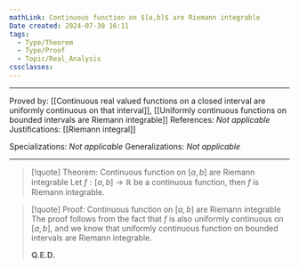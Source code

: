 ```yaml
---
mathLink: Continuous function on $[a,b]$ are Riemann integrable
Date created: 2024-07-30 16:11
tags:
  - Type/Theorem
  - Type/Proof
  - Topic/Real_Analysis
cssclasses:
---
```


---

Proved by: [[Continuous real valued functions on a closed interval are uniformly continuous on that interval]], [[Uniformly continuous functions on bounded intervals are Riemann integrable]]
References: _Not applicable_
Justifications: [[Riemann integral]]

Specializations: _Not applicable_
Generalizations: _Not applicable_

---

> [!quote] Theorem: Continuous function on $[a,b]$ are Riemann integrable
> Let $f:[a,b]\to \mathbb{R}$ be a continuous function, then $f$ is Riemann integrable.

>[!quote] Proof: Continuous function on $[a,b]$ are Riemann integrable
>The proof follows from the fact that $f$ is also uniformly continuous on $[a,b]$, and we know that uniformly continuous function on bounded intervals are Riemann integrable.
>
>**Q.E.D.**


